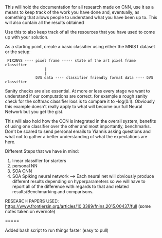 This will hold the documentation for all research made on CNN, use it as a means to keep track of the work you have done
and, eventually, as something that allows people to understand what you have been up to. This will also contain all the results obtained

Use this to also keep track of all the resources that you have used to come up with your solution.

As a starting point, create a basic classifier using either the MNIST dataset or the setup:
```
 PIX2NVS ---- pixel frame ----- state of the art pixel frame classifier
                  |
                  |
              DVS data ---- classifier friendly format data ---- DVS classifier
```

Sanity checks are also essential. At more or less every stage we want to understand if our computations are correct. for example a rough sanity check for the softmax classifier loss is to compare it to -log(0.1). Obviously this example doesn't really apply to what will become our full Neural Network but you get the gist.

This will also hold how the CCN is integrated in the overall system, benefits of using one classifier over the other and most importantly, benchmarks.
Don't be scared to send personal emails to Yiannis asking questions and what not to gather a better understanding of what the expectations are here.


Different Steps that we have in mind:
1) linear classifier for starters
2) personal NN
3) SOA CNN
4) SOA Spiking neural network
--> Each neural net will obviously produce different results depending on hyperparameters so we will have to report all of the difference with regards to that and related results/Benchmarking and comparisons.



RESEARCH PAPERS USED:
https://www.frontiersin.org/articles/10.3389/fnins.2015.00437/full (some notes taken on evernote)


=====

Added bash script to run things faster (easy to pull)
